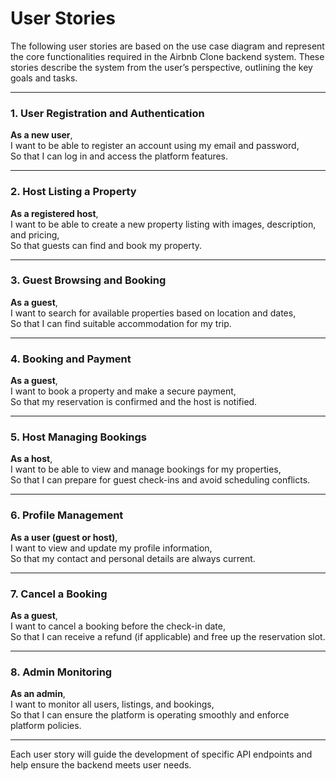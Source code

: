 # User Stories

The following user stories are based on the use case diagram and represent the core functionalities required in the Airbnb Clone backend system. These stories describe the system from the user’s perspective, outlining the key goals and tasks.

---

### 1. User Registration and Authentication

**As a new user**,  
I want to be able to register an account using my email and password,  
So that I can log in and access the platform features.

---

### 2. Host Listing a Property

**As a registered host**,  
I want to be able to create a new property listing with images, description, and pricing,  
So that guests can find and book my property.

---

### 3. Guest Browsing and Booking

**As a guest**,  
I want to search for available properties based on location and dates,  
So that I can find suitable accommodation for my trip.

---

### 4. Booking and Payment

**As a guest**,  
I want to book a property and make a secure payment,  
So that my reservation is confirmed and the host is notified.

---

### 5. Host Managing Bookings

**As a host**,  
I want to be able to view and manage bookings for my properties,  
So that I can prepare for guest check-ins and avoid scheduling conflicts.

---

### 6. Profile Management

**As a user (guest or host)**,  
I want to view and update my profile information,  
So that my contact and personal details are always current.

---

### 7. Cancel a Booking

**As a guest**,  
I want to cancel a booking before the check-in date,  
So that I can receive a refund (if applicable) and free up the reservation slot.

---

### 8. Admin Monitoring

**As an admin**,  
I want to monitor all users, listings, and bookings,  
So that I can ensure the platform is operating smoothly and enforce platform policies.

---

Each user story will guide the development of specific API endpoints and help ensure the backend meets user needs.
